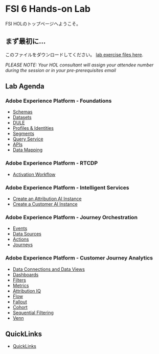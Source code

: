 # FSI 6 Hands-on Lab

FSI HOLのトップページへようこそ。

## まず最初に...

このファイルをダウンロードしてください。 [lab exercise files here](https://github.com/tetsushijp/AEP-Hands-on-Labs/blob/master/labs/fsi6/lab_downloads.md).

*PLEASE NOTE: Your HOL consultant will assign your attendee number during the session or in your pre-prerequisites email*

## Lab Agenda

### Adobe Experience Platform - Foundations
 - [Schemas](https://github.com/tetsushijp/AEP-Hands-on-Labs/blob/master/labs/fsi6/Foundations/Schemas.md)
 - [Datasets](https://github.com/tetsushijp/AEP-Hands-on-Labs/blob/master/labs/fsi6/Foundations/Datasets.md)
 - [DULE](https://github.com/tetsushijp/AEP-Hands-on-Labs/blob/master/labs/fsi6/Foundations/DULE.md)
 - [Profiles & Identities](https://github.com/tetsushijp/AEP-Hands-on-Labs/blob/master/labs/fsi6/Foundations/Profiles.md)
 - [Segments](https://github.com/tetsushijp/AEP-Hands-on-Labs/blob/master/labs/fsi6/Foundations/Segments.md)
 - [Query Service](https://github.com/tetsushijp/AEP-Hands-on-Labs/blob/master/labs/fsi6/Foundations/DeepDive%20QueryService.md)
 - [APIs](https://github.com/tetsushijp/AEP-Hands-on-Labs/blob/master/labs/fsi6/Foundations/APIs.md)
 - [Data Mapping](https://github.com/tetsushijp/AEP-Hands-on-Labs/blob/master/labs/fsi6/Foundations/Data%20Mapping.md)

### Adobe Experience Platform - RTCDP
- [Activation Workflow](https://github.com/tetsushijp/AEP-Hands-on-Labs/blob/master/labs/fsi6/Foundations/destinations.md)

### Adobe Experience Platform - Intelligent Services
- [Create an Attribution AI Instance](https://github.com/tetsushijp/AEP-Hands-on-Labs/blob/master/labs/fsi6/Intelligent%20Services/attributionai.md)
- [Create a Customer AI Instance](https://github.com/tetsushijp/AEP-Hands-on-Labs/blob/master/labs/fsi6/Intelligent%20Services/Customer%20AI.md)

### Adobe Experience Platform - Journey Orchestration
 - [Events](https://github.com/tetsushijp/AEP-Hands-on-Labs/blob/master/labs/fsi6/Journey%20Orchestration/Exercise1-Events.md)
 - [Data Sources](https://github.com/tetsushijp/AEP-Hands-on-Labs/blob/master/labs/fsi6/Journey%20Orchestration/Exercise2-DataSources.md)
 - [Actions](https://github.com/tetsushijp/AEP-Hands-on-Labs/blob/master/labs/fsi6/Journey%20Orchestration/Exercise3-Action.md)
 - [Journeys](https://github.com/tetsushijp/AEP-Hands-on-Labs/tree/master/labs/fsi6/Journey%20Orchestration)


### Adobe Experience Platform - Customer Journey Analytics
 - [Data Connections and Data Views](https://github.com/tetsushijp/AEP-Hands-on-Labs/blob/master/labs/fsi6/CJA/ConnectionsandDataViews.md)
 - [Dashboards](https://github.com/tetsushijp/AEP-Hands-on-Labs/blob/master/labs/fsi6/CJA/Dashboards.md)
 - [Filters](https://github.com/tetsushijp/AEP-Hands-on-Labs/blob/master/labs/fsi6/CJA/Filters.md)
 - [Metrics](https://github.com/tetsushijp/AEP-Hands-on-Labs/blob/master/labs/fsi6/CJA/Metrics.md)
 - [Attribution IQ](https://github.com/tetsushijp/AEP-Hands-on-Labs/blob/master/labs/fsi6/CJA/AttributionIQ.md)
 - [Flow](https://github.com/tetsushijp/AEP-Hands-on-Labs/blob/master/labs/fsi6/CJA/Flow.md)
 - [Fallout](https://github.com/tetsushijp/AEP-Hands-on-Labs/blob/master/labs/fsi6/CJA/Fallout.md)
 - [Cohort](https://github.com/tetsushijp/AEP-Hands-on-Labs/blob/master/labs/fsi6/CJA/Cohort.md)
 - [Sequential Filtering](https://github.com/tetsushijp/AEP-Hands-on-Labs/blob/master/labs/fsi6/CJA/SeqeuntialFiltering.md)
 - [Venn](https://github.com/tetsushijp/AEP-Hands-on-Labs/blob/master/labs/fsi6/CJA/Venn.md)
 
## QuickLinks

 - [QuickLinks](https://github.com/tetsushijp/AEP-Hands-on-Labs/blob/master/labs/quicklinks/quicklinks_fsi.md)
